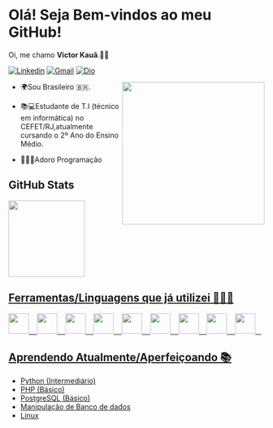 # Olá! Seja Bem-vindos ao meu GitHub! 

Oi, me chamo **Victor Kauã**.👋😄

[![Linkedin](https://img.shields.io/badge/-LinkedIn-blue?style=flat&logo=Linkedin&logoColor=white)](https://www.linkedin.com/in/victor-kauã-16877420a/) [![Gmail](https://img.shields.io/badge/-Gmail-c14438?style=flat&logo=Gmail&logoColor=white)](mailto:victorkauamartinsnun@gmail.com) [![Dio](https://img.shields.io/badge/-DigitalInnovationOne-grey?logo=https://hermes.digitalinnovation.one/assets/diome/logo.svg&logoColor=white&style=flat)](https://web.dio.me/users/victorkauamartinsnun?tab=achievements)

<img src="https://media4.giphy.com/media/qgQUggAC3Pfv687qPC/giphy.gif" width="280" align="right">

- 🌍Sou Brasileiro 🇧🇷.

- 📚💻Estudante de T.I (técnico em informática) no CEFET/RJ,atualmente cursando o 2º Ano do Ensino Médio.

- 👨🏻‍💻Adoro Programação

## GitHub Stats 
<div align="left">
  <a href="https://github.com/victor-kaua">
  <img height="150em" src="https://github-readme-stats.vercel.app/api/top-langs/?username=victor-kaua&layout=compact&langs_count=7&theme=radical"/>
</div>

## Ferramentas/Linguagens que já utilizei  👨🏻‍🎓
<img src="https://cdn.jsdelivr.net/gh/devicons/devicon/icons/bootstrap/bootstrap-plain-wordmark.svg" width="40"> &nbsp;&nbsp; <img src="https://cdn.jsdelivr.net/gh/devicons/devicon/icons/csharp/csharp-original.svg" width="40"> &nbsp;&nbsp; <img src="https://cdn.jsdelivr.net/gh/devicons/devicon/icons/css3/css3-plain-wordmark.svg" width="40"> &nbsp;&nbsp; <img src="https://cdn.jsdelivr.net/gh/devicons/devicon/icons/html5/html5-original.svg" width="40"> &nbsp;&nbsp; <img src="https://cdn.jsdelivr.net/gh/devicons/devicon/icons/javascript/javascript-original.svg" width="40"> &nbsp;&nbsp; <img src="https://cdn.jsdelivr.net/gh/devicons/devicon/icons/linux/linux-original.svg" width="40"> &nbsp;&nbsp; <img src="https://cdn.jsdelivr.net/gh/devicons/devicon/icons/php/php-original.svg" width="40"> &nbsp;&nbsp; <img src="https://cdn.jsdelivr.net/gh/devicons/devicon/icons/python/python-original-wordmark.svg" width="40"> &nbsp;&nbsp; <img src="https://cdn.jsdelivr.net/gh/devicons/devicon/icons/postgresql/postgresql-original-wordmark.svg" width="40"> &nbsp;&nbsp;

## Aprendendo Atualmente/Aperfeiçoando 📚 
- Python (Intermediário)
- PHP (Básico)
- PostgreSQL (Básico)
- Manipulação de Banco de dados
- Linux 
